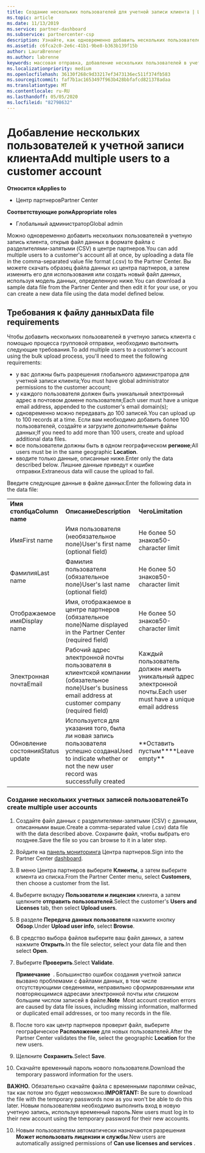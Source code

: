 ```yaml
---
title: Создание нескольких пользователей для учетной записи клиента | Центр партнеров
ms.topic: article
ms.date: 11/13/2019
ms.service: partner-dashboard
ms.subservice: partnercenter-csp
description: Узнайте, как одновременно добавить нескольких пользователей в учетную запись клиента, передав файл данных в формате файла с разделителями-запятыми (CSV) в центр партнеров.
ms.assetid: c6fca2c0-2e6c-41b1-9be8-b363b139f15b
author: LauraBrenner
ms.author: labrenne
keywords: массовая отправка, добавление нескольких пользователей в учетную запись клиента, добавление пользователей клиента, массовая отправка пользователей клиента, учетная запись клиента, пользователи клиента, пользователи
ms.localizationpriority: medium
ms.openlocfilehash: 36130f268c9d33217ef3473136ec511f374fb583
ms.sourcegitcommit: faf7b1ac1653497f963b428bbfafcd821378adaa
ms.translationtype: MT
ms.contentlocale: ru-RU
ms.lasthandoff: 05/05/2020
ms.locfileid: "82798632"
---
```

# <a name="add-multiple-users-to-a-customer-account"></a><span data-ttu-id="d8594-104">Добавление нескольких пользователей к учетной записи клиента</span><span class="sxs-lookup"><span data-stu-id="d8594-104">Add multiple users to a customer account</span></span>

<span data-ttu-id="d8594-105">**Относится к**</span><span class="sxs-lookup"><span data-stu-id="d8594-105">**Applies to**</span></span>

- <span data-ttu-id="d8594-106">Центр партнеров</span><span class="sxs-lookup"><span data-stu-id="d8594-106">Partner Center</span></span>

<span data-ttu-id="d8594-107">**Соответствующие роли**</span><span class="sxs-lookup"><span data-stu-id="d8594-107">**Appropriate roles**</span></span>

- <span data-ttu-id="d8594-108">Глобальный администратор</span><span class="sxs-lookup"><span data-stu-id="d8594-108">Global admin</span></span>

<span data-ttu-id="d8594-109">Можно одновременно добавить нескольких пользователей в учетную запись клиента, открыв файл данных в формате файла с разделителями-запятыми (CSV) в центре партнеров.</span><span class="sxs-lookup"><span data-stu-id="d8594-109">You can add multiple users to a customer's account all at once, by uploading a data file in the comma-separated value file format (.csv) to the Partner Center.</span></span> <span data-ttu-id="d8594-110">Вы можете скачать образец файла данных из центра партнеров, а затем изменить его для использования или создать новый файл данных, используя модель данных, определенную ниже.</span><span class="sxs-lookup"><span data-stu-id="d8594-110">You can download a sample data file from the Partner Center and then edit it for your use, or you can create a new data file using the data model defined below.</span></span>

## <a name="data-file-requirements"></a><a href="" id="creatingtheimportcsvfile"></a><span data-ttu-id="d8594-111">Требования к файлу данных</span><span class="sxs-lookup"><span data-stu-id="d8594-111">Data file requirements</span></span>

<span data-ttu-id="d8594-112">Чтобы добавить нескольких пользователей в учетную запись клиента с помощью процесса групповой отправки, необходимо выполнить следующие требования.</span><span class="sxs-lookup"><span data-stu-id="d8594-112">To add multiple users to a customer's account using the bulk upload process, you'll need to meet the following requirements:</span></span>

- <span data-ttu-id="d8594-113">у вас должны быть разрешения глобального администратора для учетной записи клиента;</span><span class="sxs-lookup"><span data-stu-id="d8594-113">You must have global administrator permissions to the customer account;</span></span>
- <span data-ttu-id="d8594-114">у каждого пользователя должен быть уникальный электронный адрес в почтовом домене пользователя;</span><span class="sxs-lookup"><span data-stu-id="d8594-114">Each user must have a unique email address, appended to the customer's email domain(s);</span></span>
- <span data-ttu-id="d8594-115">одновременно можно передавать до 100 записей.</span><span class="sxs-lookup"><span data-stu-id="d8594-115">You can upload up to 100 records at a time.</span></span> <span data-ttu-id="d8594-116">Если вам необходимо добавить более 100 пользователей, создайте и загрузите дополнительные файлы данных;</span><span class="sxs-lookup"><span data-stu-id="d8594-116">If you need to add more than 100 users, create and upload additional data files.</span></span>
- <span data-ttu-id="d8594-117">все пользователи должны быть в одном географическом **регионе**;</span><span class="sxs-lookup"><span data-stu-id="d8594-117">All users must be in the same geographic **Location**.</span></span>
- <span data-ttu-id="d8594-118">вводите только данные, описанные ниже.</span><span class="sxs-lookup"><span data-stu-id="d8594-118">Enter only the data described below.</span></span> <span data-ttu-id="d8594-119">Лишние данные приведут к ошибке отправки.</span><span class="sxs-lookup"><span data-stu-id="d8594-119">Extraneous data will cause the upload to fail.</span></span>

<span data-ttu-id="d8594-120">Введите следующие данные в файле данных:</span><span class="sxs-lookup"><span data-stu-id="d8594-120">Enter the following data in the data file:</span></span>

|                 |                                                                              |                                            |
|-----------------|------------------------------------------------------------------------------|--------------------------------------------|
| <span data-ttu-id="d8594-121">**Имя столбца**</span><span class="sxs-lookup"><span data-stu-id="d8594-121">**Column name**</span></span> | <span data-ttu-id="d8594-122">**Описание**</span><span class="sxs-lookup"><span data-stu-id="d8594-122">**Description**</span></span>                                                              | <span data-ttu-id="d8594-123">**Чего**</span><span class="sxs-lookup"><span data-stu-id="d8594-123">**Limitation**</span></span>                             |
| <span data-ttu-id="d8594-124">Имя</span><span class="sxs-lookup"><span data-stu-id="d8594-124">First name</span></span>      | <span data-ttu-id="d8594-125">Имя пользователя (необязательное поле)</span><span class="sxs-lookup"><span data-stu-id="d8594-125">User's first name (optional field)</span></span>                                           | <span data-ttu-id="d8594-126">Не более 50 знаков</span><span class="sxs-lookup"><span data-stu-id="d8594-126">50-character limit</span></span>                         |
| <span data-ttu-id="d8594-127">Фамилия</span><span class="sxs-lookup"><span data-stu-id="d8594-127">Last name</span></span>       | <span data-ttu-id="d8594-128">Фамилия пользователя (обязательное поле)</span><span class="sxs-lookup"><span data-stu-id="d8594-128">User's last name (optional field)</span></span>                                            | <span data-ttu-id="d8594-129">Не более 50 знаков</span><span class="sxs-lookup"><span data-stu-id="d8594-129">50-character limit</span></span>                         |
| <span data-ttu-id="d8594-130">Отображаемое имя</span><span class="sxs-lookup"><span data-stu-id="d8594-130">Display name</span></span>    | <span data-ttu-id="d8594-131">Имя, отображаемое в центре партнеров (обязательное поле)</span><span class="sxs-lookup"><span data-stu-id="d8594-131">Name displayed in the Partner Center (required field)</span></span>                            | <span data-ttu-id="d8594-132">Не более 50 знаков</span><span class="sxs-lookup"><span data-stu-id="d8594-132">50-character limit</span></span>                         |
| <span data-ttu-id="d8594-133">Электронная почта</span><span class="sxs-lookup"><span data-stu-id="d8594-133">Email</span></span>           | <span data-ttu-id="d8594-134">Рабочий адрес электронной почты пользователя в клиентской компании (обязательное поле)</span><span class="sxs-lookup"><span data-stu-id="d8594-134">User's business email address at customer company (required field)</span></span>           | <span data-ttu-id="d8594-135">Каждый пользователь должен иметь уникальный адрес электронной почты.</span><span class="sxs-lookup"><span data-stu-id="d8594-135">Each user must have a unique email address</span></span> |
| <span data-ttu-id="d8594-136">Обновление состояния</span><span class="sxs-lookup"><span data-stu-id="d8594-136">Status update</span></span>   | <span data-ttu-id="d8594-137">Используется для указания того, была ли новая запись пользователя успешно создана</span><span class="sxs-lookup"><span data-stu-id="d8594-137">Used to indicate whether or not the new user record was successfully created</span></span> | <span data-ttu-id="d8594-138">\*\*Оставить пустым\*\*</span><span class="sxs-lookup"><span data-stu-id="d8594-138">\*\*Leave empty\*\*</span></span>                        |

### <a name="to-create-multiple-user-accounts"></a><a href="" id="createmultipleuseraccounts"></a><span data-ttu-id="d8594-139">Создание нескольких учетных записей пользователей</span><span class="sxs-lookup"><span data-stu-id="d8594-139">To create multiple user accounts</span></span>

<a href="" id="creatingtheaccounts"></a>

1. <span data-ttu-id="d8594-140">Создайте файл данных с разделителями-запятыми (CSV) с данными, описанными выше.</span><span class="sxs-lookup"><span data-stu-id="d8594-140">Create a comma-separated value (.csv) data file with the data described above.</span></span> <span data-ttu-id="d8594-141">Сохраните файл, чтобы выбрать его позднее.</span><span class="sxs-lookup"><span data-stu-id="d8594-141">Save the file so you can browse to it in a later step.</span></span>

2. <span data-ttu-id="d8594-142">Войдите на [панель мониторинга](https://partner.microsoft.com/dashboard) Центра партнеров.</span><span class="sxs-lookup"><span data-stu-id="d8594-142">Sign into the Partner Center [dashboard](https://partner.microsoft.com/dashboard).</span></span>

3. <span data-ttu-id="d8594-143">В меню Центра партнеров выберите **Клиенты**, а затем выберите клиента из списка.</span><span class="sxs-lookup"><span data-stu-id="d8594-143">From the Partner Center menu, select **Customers**, then choose a customer from the list.</span></span>

4. <span data-ttu-id="d8594-144">Выберите вкладку **Пользователи и лицензии** клиента, а затем щелкните **отправить пользователей**.</span><span class="sxs-lookup"><span data-stu-id="d8594-144">Select the customer's **Users and Licenses** tab, then select **Upload users**.</span></span>

5. <span data-ttu-id="d8594-145">В разделе **Передача данных пользователя** нажмите кнопку **Обзор**.</span><span class="sxs-lookup"><span data-stu-id="d8594-145">Under **Upload user info**, select **Browse**.</span></span>

6. <span data-ttu-id="d8594-146">В средство выбора файлов выберите ваш файл данных, а затем нажмите **Открыть**.</span><span class="sxs-lookup"><span data-stu-id="d8594-146">In the file selector, select your data file and then select **Open**.</span></span>

7. <span data-ttu-id="d8594-147">Выберите **Проверить**.</span><span class="sxs-lookup"><span data-stu-id="d8594-147">Select **Validate**.</span></span>

    <span data-ttu-id="d8594-148">**Примечание**  . Большинство ошибок создания учетной записи вызвано проблемами с файлами данных, в том числе отсутствующими сведениями, неправильно сформированными или повторяющимися адресами электронной почты или слишком большим числом записей в файле.</span><span class="sxs-lookup"><span data-stu-id="d8594-148">**Note**  Most account creation errors are caused by data file issues, including missing information, malformed or duplicated email addresses, or too many records in the file.</span></span>

8. <span data-ttu-id="d8594-149">После того как центр партнеров проверит файл, выберите географическое **Расположение** для новых пользователей.</span><span class="sxs-lookup"><span data-stu-id="d8594-149">After the Partner Center validates the file, select the geographic **Location** for the new users.</span></span>
9. <span data-ttu-id="d8594-150">Щелкните **Сохранить**.</span><span class="sxs-lookup"><span data-stu-id="d8594-150">Select **Save**.</span></span>
10. <span data-ttu-id="d8594-151">Скачайте временный пароль нового пользователя.</span><span class="sxs-lookup"><span data-stu-id="d8594-151">Download the temporary password information for the users.</span></span>

<span data-ttu-id="d8594-152">**ВАЖНО.** Обязательно скачайте файла с временными паролями сейчас, так как потом это будет невозможно.</span><span class="sxs-lookup"><span data-stu-id="d8594-152">**IMPORTANT:** Be sure to download the file with the temporary passwords now as you won't be able to do this later.</span></span> <span data-ttu-id="d8594-153">Новым пользователям необходимо выполнить вход в новую учетную запись, используя временный пароль.</span><span class="sxs-lookup"><span data-stu-id="d8594-153">New users must log in to their new account using the temporary password for their new accounts.</span></span>

10. <span data-ttu-id="d8594-154">Новым пользователям автоматически назначаются разрешения **Может использовать лицензии и службы**.</span><span class="sxs-lookup"><span data-stu-id="d8594-154">New users are automatically assigned permissions of **Can use licenses and services** .</span></span> 

 

 



